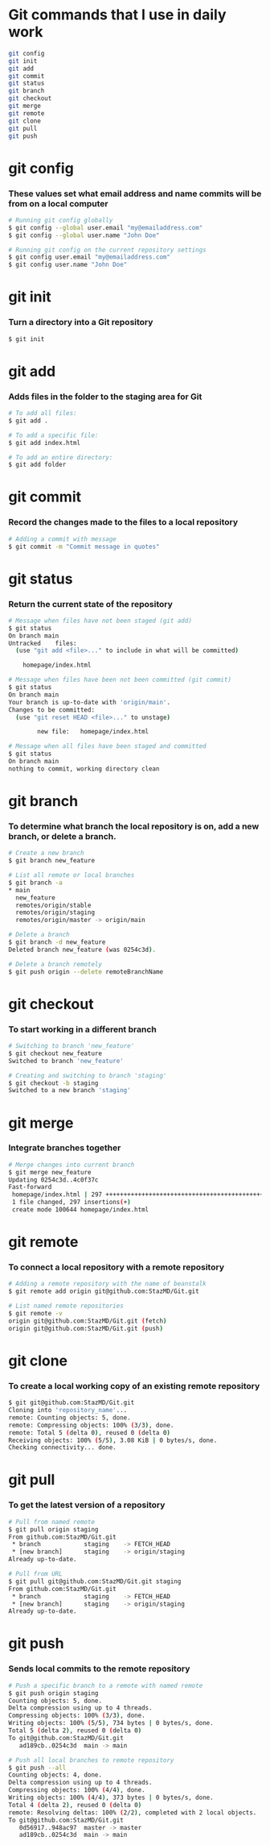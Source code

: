 # Git commands that I use in daily work

```bash
git config
git init
git add
git commit
git status
git branch
git checkout
git merge
git remote
git clone
git pull
git push
```

# git config

### These values set what email address and name commits will be from on a local computer
```bash
# Running git config globally
$ git config --global user.email "my@emailaddress.com"
$ git config --global user.name "John Doe"

# Running git config on the current repository settings
$ git config user.email "my@emailaddress.com"
$ git config user.name "John Doe"
```

# git init

### Turn a directory into a Git repository
```bash
$ git init
```

# git add

### Adds files in the folder to the staging area for Git
```bash
# To add all files:
$ git add .

# To add a specific file:
$ git add index.html

# To add an entire directory:
$ git add folder
```

# git commit

### Record the changes made to the files to a local repository
```bash
# Adding a commit with message
$ git commit -m "Commit message in quotes"
```

# git status

### Return the current state of the repository
```bash						
# Message when files have not been staged (git add)
$ git status
On branch main
Untracked	 files:
  (use "git add <file>..." to include in what will be committed)

  	homepage/index.html

# Message when files have been not been committed (git commit)
$ git status
On branch main
Your branch is up-to-date with 'origin/main'.
Changes to be committed:
  (use "git reset HEAD <file>..." to unstage)

        new file:   homepage/index.html

# Message when all files have been staged and committed 
$ git status
On branch main
nothing to commit, working directory clean
```

# git branch

### To determine what branch the local repository is on, add a new branch, or delete a branch.
```bash
# Create a new branch
$ git branch new_feature

# List all remote or local branches
$ git branch -a
* main
  new_feature
  remotes/origin/stable
  remotes/origin/staging
  remotes/origin/master -> origin/main

# Delete a branch
$ git branch -d new_feature
Deleted branch new_feature (was 0254c3d).

# Delete a branch remotely
$ git push origin --delete remoteBranchName
```

# git checkout

### To start working in a different branch
```bash
# Switching to branch 'new_feature'
$ git checkout new_feature
Switched to branch 'new_feature'

# Creating and switching to branch 'staging'
$ git checkout -b staging
Switched to a new branch 'staging'
```

# git merge

### Integrate branches together
```bash
# Merge changes into current branch
$ git merge new_feature
Updating 0254c3d..4c0f37c
Fast-forward
 homepage/index.html | 297 ++++++++++++++++++++++++++++++++++++++++++++++++++++++++
 1 file changed, 297 insertions(+)
 create mode 100644 homepage/index.html
```

# git remote

### To connect a local repository with a remote repository
```bash
# Adding a remote repository with the name of beanstalk
$ git remote add origin git@github.com:StazMD/Git.git

# List named remote repositories
$ git remote -v
origin git@github.com:StazMD/Git.git (fetch)
origin git@github.com:StazMD/Git.git (push)
```

# git clone

### To create a local working copy of an existing remote repository	
```bash
$ git git@github.com:StazMD/Git.git
Cloning into 'repository_name'...
remote: Counting objects: 5, done.
remote: Compressing objects: 100% (3/3), done.
remote: Total 5 (delta 0), reused 0 (delta 0)
Receiving objects: 100% (5/5), 3.08 KiB | 0 bytes/s, done.
Checking connectivity... done.
```

# git pull

### To get the latest version of a repository	
```bash
# Pull from named remote
$ git pull origin staging
From github.com:StazMD/Git.git
 * branch            staging    -> FETCH_HEAD
 * [new branch]      staging    -> origin/staging
Already up-to-date.

# Pull from URL
$ git pull git@github.com:StazMD/Git.git staging
From github.com:StazMD/Git.git
 * branch            staging    -> FETCH_HEAD
 * [new branch]      staging    -> origin/staging
Already up-to-date.
```

# git push

### Sends local commits to the remote repository	
```bash
# Push a specific branch to a remote with named remote
$ git push origin staging
Counting objects: 5, done.
Delta compression using up to 4 threads.
Compressing objects: 100% (3/3), done.
Writing objects: 100% (5/5), 734 bytes | 0 bytes/s, done.
Total 5 (delta 2), reused 0 (delta 0)
To git@github.com:StazMD/Git.git
   ad189cb..0254c3d  main -> main

# Push all local branches to remote repository
$ git push --all
Counting objects: 4, done.
Delta compression using up to 4 threads.
Compressing objects: 100% (4/4), done.
Writing objects: 100% (4/4), 373 bytes | 0 bytes/s, done.
Total 4 (delta 2), reused 0 (delta 0)
remote: Resolving deltas: 100% (2/2), completed with 2 local objects.
To git@github.com:StazMD/Git.git
   0d56917..948ac97  master -> master
   ad189cb..0254c3d  main -> main
```
